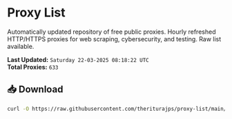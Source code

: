 # Proxy List

Automatically updated repository of free public proxies. Hourly refreshed HTTP/HTTPS proxies for web scraping, cybersecurity, and testing. Raw list available.

**Last Updated:** `Saturday 22-03-2025 08:18:22 UTC`  
**Total Proxies:** `633`

## 📥 Download
```bash
curl -O https://raw.githubusercontent.com/theriturajps/proxy-list/main/proxies.txt
